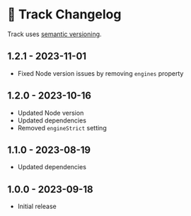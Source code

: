 # 📅 Track Changelog

Track uses [semantic versioning](https://semver.org/).

## 1.2.1 - 2023-11-01

* Fixed Node version issues by removing `engines` property

## 1.2.0 - 2023-10-16

* Updated Node version
* Updated dependencies
* Removed `engineStrict` setting

## 1.1.0 - 2023-08-19

* Updated dependencies

## 1.0.0 - 2023-09-18

* Initial release
